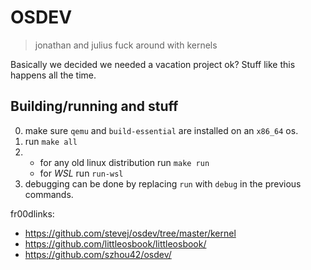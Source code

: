 # OSDEV
> jonathan and julius fuck around with kernels

Basically we decided we needed a vacation project ok? Stuff like this happens all the time. 

## Building/running and stuff

0. make sure `qemu` and `build-essential` are installed on an `x86_64` os. 
1. run `make all`
2. * for any old linux distribution run `make run`
    * for *WSL* run `run-wsl`
3. debugging can be done by replacing `run` with `debug` in the previous commands.


fr00dlinks:
* https://github.com/stevej/osdev/tree/master/kernel
* https://github.com/littleosbook/littleosbook/
* https://github.com/szhou42/osdev/